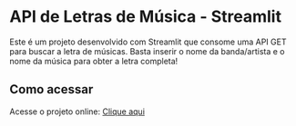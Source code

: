 # API de Letras de Música - Streamlit

Este é um projeto desenvolvido com Streamlit que consome uma API GET para buscar a letra de músicas. Basta inserir o nome da banda/artista e o nome da música para obter a letra completa!

## Como acessar

Acesse o projeto online: [Clique aqui](https://api-stremlit.streamlit.app)